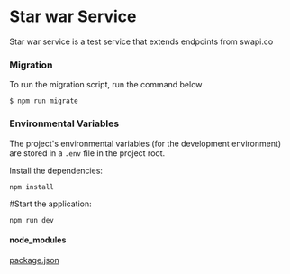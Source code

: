 # Star war Service
Star war service is a test service that extends endpoints from swapi.co

### Migration
To run the migration script, run the command below
```
$ npm run migrate
```

### Environmental Variables
The project's environmental variables (for the development environment) are stored in a `.env` file in the project root.

Install the dependencies:
```
npm install
```

#Start the application:
```
npm run dev
```

#### node_modules
[package.json](package.json)
